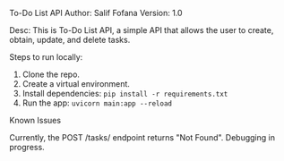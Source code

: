 To-Do List API
Author: Salif Fofana
Version: 1.0

Desc:
This is To-Do List API, a simple API that allows the user to create, obtain, update, and delete tasks. 

Steps to run locally:

1. Clone the repo.
2. Create a virtual environment.
3. Install dependencies: `pip install -r requirements.txt`
4. Run the app: `uvicorn main:app --reload`

Known Issues

Currently, the POST /tasks/ endpoint returns "Not Found". Debugging in progress.